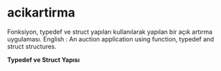 # acikartirma
Fonksiyon, typedef ve struct yapıları kullanılarak yapılan bir açık artırma uygulaması. English : An auction application using function, typedef and struct structures.

**Typedef ve Struct Yapısı**

